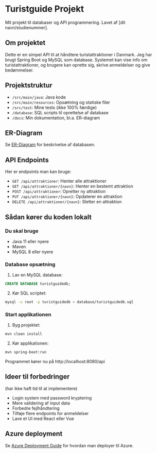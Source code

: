 # Turistguide Projekt

Mit projekt til databaser og API programmering. Lavet af [dit navn/studienummer].

## Om projektet

Dette er en simpel API til at håndtere turistattraktioner i Danmark. Jeg har brugt Spring Boot og MySQL som database. Systemet kan vise info om turistattraktioner, og brugere kan oprette sig, skrive anmeldelser og give bedømmelser.

## Projektstruktur

- `/src/main/java`: Java kode
- `/src/main/resources`: Opsætning og statiske filer
- `/src/test`: Mine tests (ikke 100% færdige)
- `/database`: SQL scripts til oprettelse af database
- `/docs`: Min dokumentation, bl.a. ER-diagram

## ER-Diagram

Se [ER-Diagram](docs/ER_Diagram.md) for beskrivelse af databasen.

## API Endpoints

Her er endpoints man kan bruge:

- `GET /api/attraktioner`: Henter alle attraktioner
- `GET /api/attraktioner/{navn}`: Henter en bestemt attraktion
- `POST /api/attraktioner`: Opretter ny attraktion
- `PUT /api/attraktioner/{navn}`: Opdaterer en attraktion
- `DELETE /api/attraktioner/{navn}`: Sletter en attraktion

## Sådan kører du koden lokalt

### Du skal bruge

- Java 11 eller nyere
- Maven
- MySQL 8 eller nyere

### Database opsætning

1. Lav en MySQL database:

```sql
CREATE DATABASE turistguidedb;
```

2. Kør SQL scriptet:

```bash
mysql -u root -p turistguidedb < database/turistguidedb.sql
```

### Start applikationen

1. Byg projektet:

```bash
mvn clean install
```

2. Kør applikationen:

```bash
mvn spring-boot:run
```

Programmet kører nu på http://localhost:8080/api

## Ideer til forbedringer

(har ikke haft tid til at implementere)

- Login system med password kryptering
- Mere validering af input data
- Forbedre fejlhåndtering
- Tilføje flere endpoints for anmeldelser
- Lave et UI med React eller Vue

## Azure deployment

Se [Azure Deployment Guide](docs/azure-deployment.md) for hvordan man deployer til Azure.
